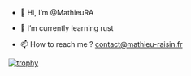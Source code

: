 - 👋 Hi, I’m @MathieuRA
<!--- - 👀 I’m interested in ... --->
- 🌱 I’m currently learning rust
<!--- - 💞️ I’m looking to collaborate on ... --->
- 📫 How to reach me ? contact@mathieu-raisin.fr

[![trophy](https://github-profile-trophy.vercel.app/?username=MathieuRA)](https://github.com/ryo-ma/github-profile-trophy)

<!---
MathieuRA/MathieuRA is a ✨ special ✨ repository because its `README.md` (this file) appears on your GitHub profile.
You can click the Preview link to take a look at your changes.
--->
